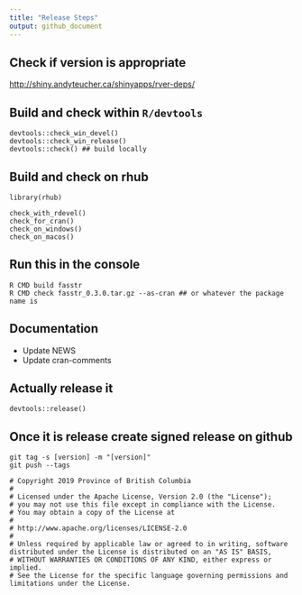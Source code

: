 ```yaml
---
title: "Release Steps"
output: github_document
---
```

  

## Check if version is appropriate
http://shiny.andyteucher.ca/shinyapps/rver-deps/
  
## Build and check within `R/devtools`
```
devtools::check_win_devel()
devtools::check_win_release()
devtools::check() ## build locally
```

## Build and check on rhub
```
library(rhub)

check_with_rdevel()
check_for_cran()
check_on_windows()
check_on_macos()
```

## Run this in the console
```
R CMD build fasstr
R CMD check fasstr_0.3.0.tar.gz --as-cran ## or whatever the package name is
```

## Documentation
- Update NEWS
- Update cran-comments

## Actually release it
```
devtools::release()
```

## Once it is release create signed release on github
```
git tag -s [version] -m "[version]"
git push --tags
```

```
# Copyright 2019 Province of British Columbia
# 
# Licensed under the Apache License, Version 2.0 (the "License");
# you may not use this file except in compliance with the License.
# You may obtain a copy of the License at
# 
# http://www.apache.org/licenses/LICENSE-2.0
# 
# Unless required by applicable law or agreed to in writing, software distributed under the License is distributed on an "AS IS" BASIS,
# WITHOUT WARRANTIES OR CONDITIONS OF ANY KIND, either express or implied.
# See the License for the specific language governing permissions and limitations under the License.
```
